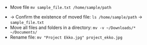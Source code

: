 * Move file
 `mv sample_file.txt /home/sample/path`
- -> Confirm the existence of moved file:
  `ls /home/sample/path` -> `sample_file.txt`
- Move all files and folders in a directory:
 `mv -v ~/Downloads/* ~/Documents/`
 - Rename file:
   `mv "Project Ekko.jpg" project_ekko.jpg`